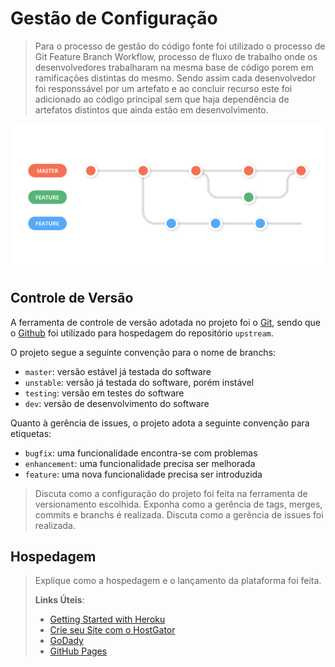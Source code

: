 # Gestão de Configuração

> Para o processo de gestão do código fonte foi utilizado o processo de Git Feature Branch Workflow, processo de fluxo de trabalho onde os desenvolvedores trabalharam na mesma base de código porem em ramificações distintas do mesmo. Sendo assim cada desenvolvedor foi responssável por um artefato e ao concluir recurso este foi adicionado ao código principal sem que haja dependência de artefatos distintos que ainda estão em desenvolvimento.

![Persona](images/Feature-Branch-git-workflow.png)

## Controle de Versão

A ferramenta de controle de versão adotada no projeto foi o
[Git](https://git-scm.com/), sendo que o [Github](https://github.com)
foi utilizado para hospedagem do repositório `upstream`.

O projeto segue a seguinte convenção para o nome de branchs:

- `master`: versão estável já testada do software
- `unstable`: versão já testada do software, porém instável
- `testing`: versão em testes do software
- `dev`: versão de desenvolvimento do software

Quanto à gerência de issues, o projeto adota a seguinte convenção para
etiquetas:

- `bugfix`: uma funcionalidade encontra-se com problemas
- `enhancement`: uma funcionalidade precisa ser melhorada
- `feature`: uma nova funcionalidade precisa ser introduzida

> Discuta como a configuração do projeto foi feita na ferramenta de
> versionamento escolhida. Exponha como a gerência de tags, merges,
> commits e branchs é realizada. Discuta como a gerência de issues foi
> realizada.


## Hospedagem

> Explique como a hospedagem e o lançamento da plataforma foi feita.
>
> **Links Úteis**:
>
> - [Getting Started with Heroku](https://devcenter.heroku.com/start)
> - [Crie seu Site com o
>   HostGator](https://www.hostgator.com.br/como-publicar-seu-site)
> - [GoDady](https://br.godaddy.com/how-to)
> - [GitHub Pages](https://pages.github.com/)
